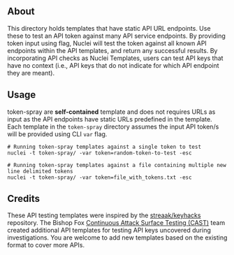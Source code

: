 ## About

This directory holds templates that have static API URL endpoints. Use these to test an API token against many API service endpoints. By providing token input using flag, Nuclei will test the token against all known API endpoints within the API templates, and return any successful results. By incorporating API checks as Nuclei Templates, users can test API keys that have no context (i.e., API keys that do not indicate for which API endpoint they are meant).

## Usage

token-spray are **self-contained** template and does not requires URLs as input as the API endpoints have static URLs predefined in the template. Each template in the `token-spray` directory assumes the input API token/s will be provided using CLI `var` flag.

```console
# Running token-spray templates against a single token to test
nuclei -t token-spray/ -var token=random-token-to-test -esc

# Running token-spray templates against a file containing multiple new line delimited tokens
nuclei -t token-spray/ -var token=file_with_tokens.txt -esc
```

## Credits

These API testing templates were inspired by the [streaak/keyhacks](https://github.com/streaak/keyhacks) repository. The Bishop Fox [Continuous Attack Surface Testing (CAST)](https://www.bishopfox.com/continuous-attack-surface-testing/how-cast-works/) team created additional API templates for testing API keys uncovered during investigations. You are welcome to add new templates based on the existing format to cover more APIs.
